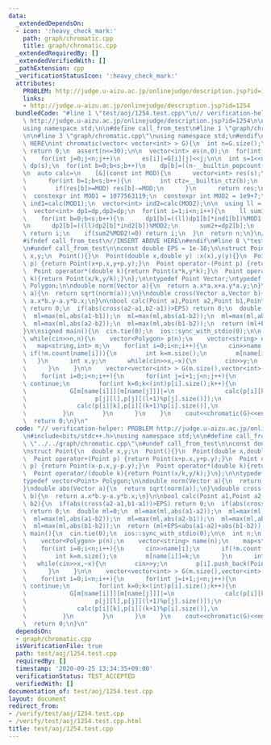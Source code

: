 ```yaml
---
data:
  _extendedDependsOn:
  - icon: ':heavy_check_mark:'
    path: graph/chromatic.cpp
    title: graph/chromatic.cpp
  _extendedRequiredBy: []
  _extendedVerifiedWith: []
  _pathExtension: cpp
  _verificationStatusIcon: ':heavy_check_mark:'
  attributes:
    PROBLEM: http://judge.u-aizu.ac.jp/onlinejudge/description.jsp?id=1254
    links:
    - http://judge.u-aizu.ac.jp/onlinejudge/description.jsp?id=1254
  bundledCode: "#line 1 \"test/aoj/1254.test.cpp\"\n// verification-helper: PROBLEM\
    \ http://judge.u-aizu.ac.jp/onlinejudge/description.jsp?id=1254\n\n#include<bits/stdc++.h>\n\
    using namespace std;\n\n#define call_from_test\n#line 1 \"graph/chromatic.cpp\"\
    \n\n#line 3 \"graph/chromatic.cpp\"\nusing namespace std;\n#endif\n//BEGIN CUT\
    \ HERE\nint chromatic(vector< vector<int> > G){\n  int n=G.size();\n  if(n==0)\
    \ return 0;\n  assert(n<=30);\n\n  vector<int> es(n,0);\n  for(int i=0;i<n;i++)\n\
    \    for(int j=0;j<n;j++)\n      es[i]|=G[i][j]<<j;\n\n  int s=1<<n;\n  vector<int>\
    \ dp(s);\n  for(int b=0;b<s;b++)\n    dp[b]=((n-__builtin_popcount(b))&1?-1:1);\n\
    \n  auto calc=\n    [&](const int MOD){\n      vector<int> res(s);\n      res[0]=1;\n\
    \      for(int b=1;b<s;b++){\n        int ctz=__builtin_ctz(b);\n        res[b]=res[b-(1<<ctz)]+res[(b-(1<<ctz))&~es[ctz]];\n\
    \        if(res[b]>=MOD) res[b]-=MOD;\n      }\n      return res;\n    };\n\n\
    \  constexpr int MOD1 = 1077563119;\n  constexpr int MOD2 = 1e9+7;\n  vector<int>\
    \ ind1=calc(MOD1);\n  vector<int> ind2=calc(MOD2);\n\n  using ll = long long;\n\
    \  vector<int> dp1=dp,dp2=dp;\n  for(int i=1;i<n;i++){\n    ll sum1=0,sum2=0;\n\
    \    for(int b=0;b<s;b++){\n      dp1[b]=((ll)dp1[b]*ind1[b])%MOD1;\n      sum1+=dp1[b];\n\
    \n      dp2[b]=((ll)dp2[b]*ind2[b])%MOD2;\n      sum2+=dp2[b];\n    }\n    if(sum1%MOD1!=0)\
    \ return i;\n    if(sum2%MOD2!=0) return i;\n  }\n  return n;\n}\n//END CUT HERE\n\
    #ifndef call_from_test\n//INSERT ABOVE HERE\n#endif\n#line 8 \"test/aoj/1254.test.cpp\"\
    \n#undef call_from_test\n\nconst double EPS = 1e-10;\n\nstruct Point{\n  double\
    \ x,y;\n  Point(){}\n  Point(double x,double y) :x(x),y(y){}\n  Point operator+(Point\
    \ p) {return Point(x+p.x,y+p.y);}\n  Point operator-(Point p) {return Point(x-p.x,y-p.y);}\n\
    \  Point operator*(double k){return Point(x*k,y*k);}\n  Point operator/(double\
    \ k){return Point(x/k,y/k);}\n};\n\ntypedef Point Vector;\ntypedef vector<Point>\
    \ Polygon;\n\ndouble norm(Vector a){\n  return a.x*a.x+a.y*a.y;\n}\ndouble abs(Vector\
    \ a){\n  return sqrt(norm(a));\n}\ndouble cross(Vector a,Vector b){\n  return\
    \ a.x*b.y-a.y*b.x;\n}\n\nbool calc(Point a1,Point a2,Point b1,Point b2){\n  if(abs(cross(a2-a1,b1-a1))>EPS)\
    \ return 0;\n  if(abs(cross(a2-a1,b2-a1))>EPS) return 0;\n  double ml=0;\n  ml=max(ml,abs(a1-a2));\n\
    \  ml=max(ml,abs(a1-b1));\n  ml=max(ml,abs(a1-b2));\n  ml=max(ml,abs(a2-b1));\n\
    \  ml=max(ml,abs(a2-b2));\n  ml=max(ml,abs(b1-b2));\n  return (ml+EPS<abs(a1-a2)+abs(b1-b2));\n\
    }\n\nsigned main(){\n  cin.tie(0);\n  ios::sync_with_stdio(0);\n\n  int n;\n \
    \ while(cin>>n,n){\n    vector<Polygon> p(n);\n    vector<string> name(n);\n \
    \   map<string,int> m;\n    for(int i=0;i<n;i++){\n      cin>>name[i];\n     \
    \ if(!m.count(name[i])){\n        int k=m.size();\n        m[name[i]]=k;\n   \
    \   }\n      int x,y;\n      while(cin>>x,~x){\n        cin>>y;\n        p[i].push_back(Point(x,y));\n\
    \      }\n    }\n\n    vector<vector<int> > G(m.size(),vector<int>(m.size(),0));\n\
    \    for(int i=0;i<n;i++){\n      for(int j=i+1;j<n;j++){\n        if(name[i]==name[j])\
    \ continue;\n        for(int k=0;k<(int)p[i].size();k++){\n          for(int l=0;l<(int)p[j].size();l++){\n\
    \            G[m[name[i]]][m[name[j]]]|=\n              calc(p[i][k],p[i][(k+1)%p[i].size()],\n\
    \                   p[j][l],p[j][(l+1)%p[j].size()]);\n            G[m[name[j]]][m[name[i]]]|=\n\
    \              calc(p[i][k],p[i][(k+1)%p[i].size()],\n                   p[j][l],p[j][(l+1)%p[j].size()]);\n\
    \          }\n        }\n      }\n    }\n    cout<<chromatic(G)<<endl;\n  }\n\
    \  return 0;\n}\n"
  code: "// verification-helper: PROBLEM http://judge.u-aizu.ac.jp/onlinejudge/description.jsp?id=1254\n\
    \n#include<bits/stdc++.h>\nusing namespace std;\n\n#define call_from_test\n#include\
    \ \"../../graph/chromatic.cpp\"\n#undef call_from_test\n\nconst double EPS = 1e-10;\n\
    \nstruct Point{\n  double x,y;\n  Point(){}\n  Point(double x,double y) :x(x),y(y){}\n\
    \  Point operator+(Point p) {return Point(x+p.x,y+p.y);}\n  Point operator-(Point\
    \ p) {return Point(x-p.x,y-p.y);}\n  Point operator*(double k){return Point(x*k,y*k);}\n\
    \  Point operator/(double k){return Point(x/k,y/k);}\n};\n\ntypedef Point Vector;\n\
    typedef vector<Point> Polygon;\n\ndouble norm(Vector a){\n  return a.x*a.x+a.y*a.y;\n\
    }\ndouble abs(Vector a){\n  return sqrt(norm(a));\n}\ndouble cross(Vector a,Vector\
    \ b){\n  return a.x*b.y-a.y*b.x;\n}\n\nbool calc(Point a1,Point a2,Point b1,Point\
    \ b2){\n  if(abs(cross(a2-a1,b1-a1))>EPS) return 0;\n  if(abs(cross(a2-a1,b2-a1))>EPS)\
    \ return 0;\n  double ml=0;\n  ml=max(ml,abs(a1-a2));\n  ml=max(ml,abs(a1-b1));\n\
    \  ml=max(ml,abs(a1-b2));\n  ml=max(ml,abs(a2-b1));\n  ml=max(ml,abs(a2-b2));\n\
    \  ml=max(ml,abs(b1-b2));\n  return (ml+EPS<abs(a1-a2)+abs(b1-b2));\n}\n\nsigned\
    \ main(){\n  cin.tie(0);\n  ios::sync_with_stdio(0);\n\n  int n;\n  while(cin>>n,n){\n\
    \    vector<Polygon> p(n);\n    vector<string> name(n);\n    map<string,int> m;\n\
    \    for(int i=0;i<n;i++){\n      cin>>name[i];\n      if(!m.count(name[i])){\n\
    \        int k=m.size();\n        m[name[i]]=k;\n      }\n      int x,y;\n   \
    \   while(cin>>x,~x){\n        cin>>y;\n        p[i].push_back(Point(x,y));\n\
    \      }\n    }\n\n    vector<vector<int> > G(m.size(),vector<int>(m.size(),0));\n\
    \    for(int i=0;i<n;i++){\n      for(int j=i+1;j<n;j++){\n        if(name[i]==name[j])\
    \ continue;\n        for(int k=0;k<(int)p[i].size();k++){\n          for(int l=0;l<(int)p[j].size();l++){\n\
    \            G[m[name[i]]][m[name[j]]]|=\n              calc(p[i][k],p[i][(k+1)%p[i].size()],\n\
    \                   p[j][l],p[j][(l+1)%p[j].size()]);\n            G[m[name[j]]][m[name[i]]]|=\n\
    \              calc(p[i][k],p[i][(k+1)%p[i].size()],\n                   p[j][l],p[j][(l+1)%p[j].size()]);\n\
    \          }\n        }\n      }\n    }\n    cout<<chromatic(G)<<endl;\n  }\n\
    \  return 0;\n}\n"
  dependsOn:
  - graph/chromatic.cpp
  isVerificationFile: true
  path: test/aoj/1254.test.cpp
  requiredBy: []
  timestamp: '2020-09-25 13:34:35+09:00'
  verificationStatus: TEST_ACCEPTED
  verifiedWith: []
documentation_of: test/aoj/1254.test.cpp
layout: document
redirect_from:
- /verify/test/aoj/1254.test.cpp
- /verify/test/aoj/1254.test.cpp.html
title: test/aoj/1254.test.cpp
---
```


